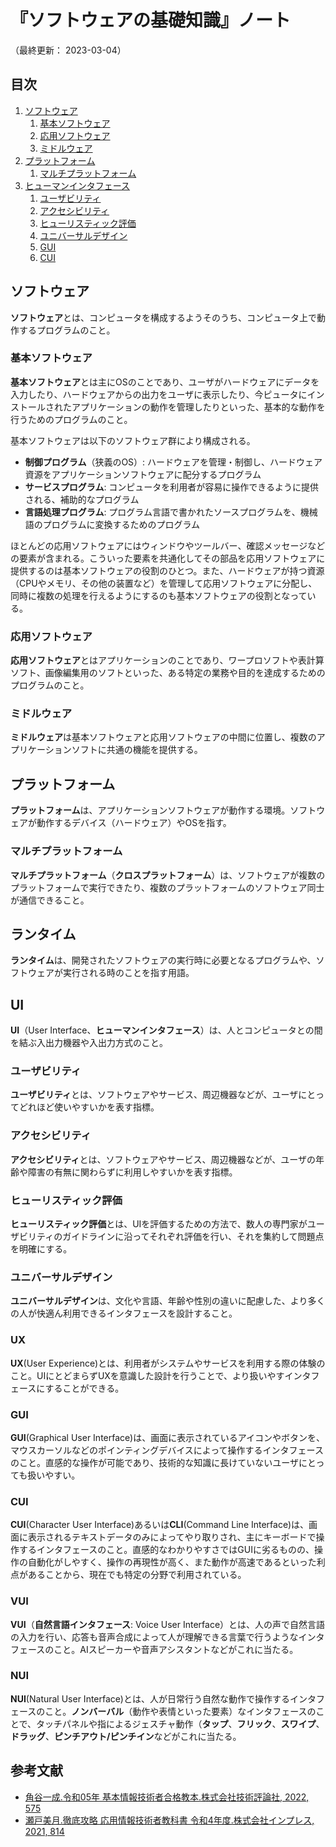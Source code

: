 # 『ソフトウェアの基礎知識』ノート

（最終更新： 2023-03-04）


## 目次

1. [ソフトウェア](#ソフトウェア)
	1. [基本ソフトウェア](#基本ソフトウェア)
	1. [応用ソフトウェア](#応用ソフトウェア)
	1. [ミドルウェア](#ミドルウェア)
1. [プラットフォーム](#プラットフォーム)
	1. [マルチプラットフォーム](#マルチプラットフォーム)
1. [ヒューマンインタフェース](#ヒューマンインタフェース)
	1. [ユーザビリティ](#ユーザビリティ)
	1. [アクセシビリティ](#アクセシビリティ)
	1. [ヒューリスティック評価](#ヒューリスティック評価)
	1. [ユニバーサルデザイン](#ユニバーサルデザイン)
	1. [GUI](#gui)
	1. [CUI](#cui)


## ソフトウェア

**ソフトウェア**とは、コンピュータを構成するようそのうち、コンピュータ上で動作するプログラムのこと。

### 基本ソフトウェア

**基本ソフトウェア**とは主にOSのことであり、ユーザがハードウェアにデータを入力したり、ハードウェアからの出力をユーザに表示したり、今ピュータにインストールされたアプリケーションの動作を管理したりといった、基本的な動作を行うためのプログラムのこと。

基本ソフトウェアは以下のソフトウェア群により構成される。

- **制御プログラム**（狭義のOS）: ハードウェアを管理・制御し、ハードウェア資源をアプリケーションソフトウェアに配分するプログラム
- **サービスプログラム**: コンピュータを利用者が容易に操作できるように提供される、補助的なプログラム
- **言語処理プログラム**: プログラム言語で書かれたソースプログラムを、機械語のプログラムに変換するためのプログラム

ほとんどの応用ソフトウェアにはウィンドウやツールバー、確認メッセージなどの要素が含まれる。こういった要素を共通化してその部品を応用ソフトウェアに提供するのは基本ソフトウェアの役割のひとつ。また、ハードウェアが持つ資源（CPUやメモリ、その他の装置など）を管理して応用ソフトウェアに分配し、同時に複数の処理を行えるようにするのも基本ソフトウェアの役割となっている。

### 応用ソフトウェア

**応用ソフトウェア**とはアプリケーションのことであり、ワープロソフトや表計算ソフト、画像編集用のソフトといった、ある特定の業務や目的を達成するためのプログラムのこと。

### ミドルウェア

**ミドルウェア**は基本ソフトウェアと応用ソフトウェアの中間に位置し、複数のアプリケーションソフトに共通の機能を提供する。


## プラットフォーム

**プラットフォーム**は、アプリケーションソフトウェアが動作する環境。ソフトウェアが動作するデバイス（ハードウェア）やOSを指す。

### マルチプラットフォーム

**マルチプラットフォーム**（**クロスプラットフォーム**）は、ソフトウェアが複数のプラットフォームで実行できたり、複数のプラットフォームのソフトウェア同士が通信できること。


## ランタイム

**ランタイム**は、開発されたソフトウェアの実行時に必要となるプログラムや、ソフトウェアが実行される時のことを指す用語。


## UI

**UI**（User Interface、**ヒューマンインタフェース**）は、人とコンピュータとの間を結ぶ入出力機器や入出力方式のこと。

### ユーザビリティ

**ユーザビリティ**とは、ソフトウェアやサービス、周辺機器などが、ユーザにとってどれほど使いやすいかを表す指標。

### アクセシビリティ

**アクセシビリティ**とは、ソフトウェアやサービス、周辺機器などが、ユーザの年齢や障害の有無に関わらずに利用しやすいかを表す指標。

### ヒューリスティック評価

**ヒューリスティック評価**とは、UIを評価するための方法で、数人の専門家がユーザビリティのガイドラインに沿ってそれぞれ評価を行い、それを集約して問題点を明確にする。

### ユニバーサルデザイン

**ユニバーサルデザイン**は、文化や言語、年齢や性別の違いに配慮した、より多くの人が快適ん利用できるインタフェースを設計すること。

### UX

**UX**(User Experience)とは、利用者がシステムやサービスを利用する際の体験のこと。UIにとどまらずUXを意識した設計を行うことで、より扱いやすインタフェースにすることができる。

### GUI

**GUI**(Graphical User Interface)は、画面に表示されているアイコンやボタンを、マウスカーソルなどのポインティングデバイスによって操作するインタフェースのこと。直感的な操作が可能であり、技術的な知識に長けていないユーザにとっても扱いやすい。

### CUI

**CUI**(Character User Interface)あるいは**CLI**(Command Line Interface)は、画面に表示されるテキストデータのみによってやり取りされ、主にキーボードで操作するインタフェースのこと。直感的なわかりやすさではGUIに劣るものの、操作の自動化がしやすく、操作の再現性が高く、また動作が高速であるといった利点があることから、現在でも特定の分野で利用されている。

### VUI

**VUI**（**自然言語インタフェース**: Voice User Interface）とは、人の声で自然言語の入力を行い、応答も音声合成によって人が理解できる言葉で行うようなインタフェースのこと。AIスピーカーや音声アシスタントなどがこれに当たる。

### NUI

**NUI**(Natural User Interface)とは、人が日常行う自然な動作で操作するインタフェースのこと。**ノンバーバル**（動作や表情といった要素）なインタフェースのことで、タッチパネルや指によるジェスチャ動作（**タップ**、**フリック**、**スワイプ**、**ドラッグ**、**ピンチアウト/ピンチイン**などがこれに当たる。


## 参考文献

- [角谷一成.令和05年 基本情報技術者合格教本.株式会社技術評論社, 2022, 575](https://gihyo.jp/book/2022/978-4-297-13164-7)
- [瀬戸美月.徹底攻略 応用情報技術者教科書 令和4年度.株式会社インプレス, 2021, 814](https://book.impress.co.jp/books/1121101057)
